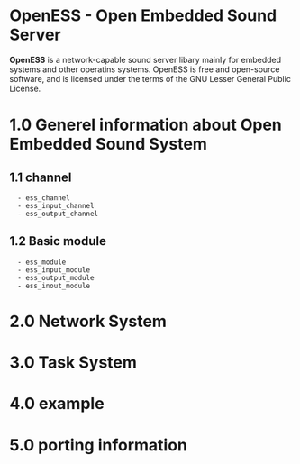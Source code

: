 # OpenESS - Open Embedded Sound Server

**OpenESS**   is a network-capable sound server libary mainly for embedded systems and
other operatins systems. OpenESS is free and open-source software, and is licensed under the terms of the GNU Lesser General Public License.

# 1.0 Generel information about Open Embedded Sound System
  ## 1.1 channel
      - ess_channel
      - ess_input_channel
      - ess_output_channel

  ## 1.2 Basic module
      - ess_module
      - ess_input_module
      - ess_output_module
      - ess_inout_module


# 2.0 Network System



# 3.0 Task System




# 4.0 example


# 5.0 porting information
